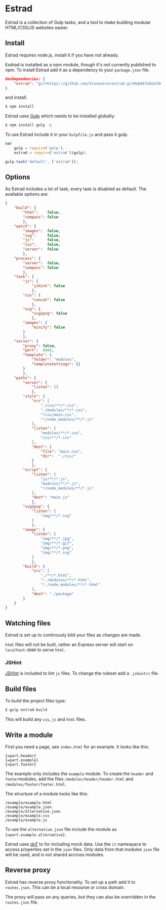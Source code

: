 Estrad
======

Estrad is a collection of Gulp tasks, and a tool to make building modular HTML/CSS/JS websites easier. 

## Install

Estrad requires node.js, install it if you have not already.

Esdrad is installed as a npm module, though it's not currently published to npm. To install Estrad add it as a dependency to your `package.json` file.

```json
devDependencies: {
	"estrad": "git+https://github.com/Vinnovera/estrad.git#a8d47e92a7de958b44611f88c4778be886d0bd2a"
}
```

and install:

```bash
$ npm install
```

Estrad uses [Gulp][0] which needs to be installed globally:

```bash
$ npm install gulp -g
```

To use Estrad include it in your `Gulpfile.js` and pass it gulp.

```js
var
	gulp = require('gulp'),
	estrad = require('estrad')(gulp);

gulp.task('default', ['estrad']);
```

## Options

As Estrad includes a lot of task, every task is disabled as default. The available options are:

```json
{
	"build": {
		"html":    false,
		"compass": false
		},
	"watch": {
		"images":  false,
		"svg":     false,
		"js":      false,
		"css":     false,
		"server":  false
		},
	"process": {
		"server":  false,
		"compass": false
		},
	"task": {
		"js": {
			"jshint": false
			},
		"css": {
			"concat": false
			},
		"svg": {
			"svg2png": false
			},
		"images": {
			"minify": false
		} 
		},
	"server": {
		"proxy": false,
		"port":  8080,
		"template": {
			"folder": "modules",
			"templateSettings": {}
		}
		},
	"paths": {
		"server": {
			"listen": []
			},
		"style": {
			"src": [
				"./css/**/*.css", 
				"./modules/**/*.css", 
				"!css/main.css",
				"!/node_modules/**/*.js"
			],
			"listen": [
				"modules/**/*.css", 
				"css/**/*.css"
			],
			"dest": {
				"file": "main.css",
				"dir":  "./css/"
			}
			},
		"script": {
			"listen": [
				"js/**/*.js", 
				"modules/**/*.js", 
				"!/node_modules/**/*.js"
			],
			"dest": "main.js"
			},
		"svg2png": {
			"listen": [
				"img/**/*.svg"
			]
			},
		"image": {
			"listen": [
				"img/**/*.jpg", 
				"img/**/*.gif", 
				"img/**/*.png", 
				"img/**/*.svg"
			]
			},
		"build": {
			"src": [
				"./**/*.html",
				"!./modules/**/*.html", 
				"!./node_modules/**/*.html"
			],
			"dest": "./package"
		}
	}
}
```

## Watching files

Estrad is set up to continously bild your files as changes are made.

`html` files will not be built, rather an Express server will start on `localhost:8080` to serve `html`.

### JSHint
[JSHint][1] is included to lint `js` files. To change the ruleset add a `.jshintrc` file.

## Build files

To build the project files type:

```bash
$ gulp estrad-build
```

This will build any `css`, `js` and `html` files.

## Write a module

First you need a page, see `index.html` for an example. It looks like this:

	{=part.header}
	{=part.example}
	{=part.footer}

The example only includes the `example` module. To create the `header` and `footer`modules, add the files `/modules/header/header.html` and `/modules/footer/footer.html`.

The structure of a module looks like this:

	/example/example.html
	/example/example.json
	/example/alternative.json	
	/example/example.css
	/example/example.js

To use the `alternative.json` file include the module as `{=part.example.alternative}`.

Estrad uses [doT][2] to for including mock data. Use the `it` namespace to access properties set in the `json` files. Only data from that modules `json` file will be used, and is not shared accross modules.

## Reverse proxy
Estrad has reverse proxy functionality. To set up a path add it to `routes.json`. This can be a local resourse or cross domain.

The proxy will pass on any queries, but they can also be overridden in the `routes.json` file.

[0]: https://github.com/gulpjs/gulp
[1]: https://github.com/jshint/jshint/
[2]: http://olado.github.io/doT/index.html
